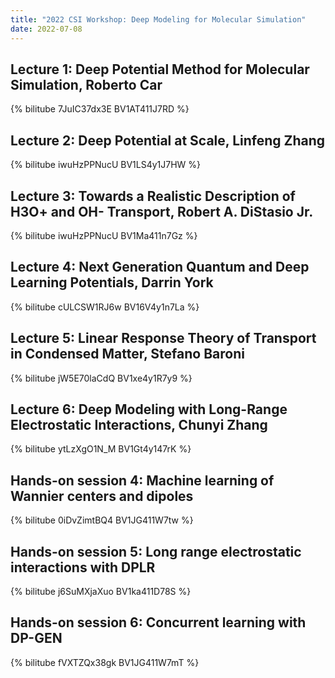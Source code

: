 ```yaml
---
title: "2022 CSI Workshop: Deep Modeling for Molecular Simulation"
date: 2022-07-08
---
```


## Lecture 1: Deep Potential Method for Molecular Simulation, Roberto Car

{% bilitube 7JuIC37dx3E BV1AT411J7RD %}

## Lecture 2: Deep Potential at Scale, Linfeng Zhang

{% bilitube iwuHzPPNucU BV1LS4y1J7HW %}

## Lecture 3: Towards a Realistic Description of H3O+ and OH- Transport, Robert A. DiStasio Jr.

{% bilitube iwuHzPPNucU BV1Ma411n7Gz %}

## Lecture 4: Next Generation Quantum and Deep Learning Potentials, Darrin York

{% bilitube cULCSW1RJ6w BV16V4y1n7La %}

## Lecture 5: Linear Response Theory of Transport in Condensed Matter, Stefano Baroni

{% bilitube jW5E70laCdQ BV1xe4y1R7y9 %}

## Lecture 6: Deep Modeling with Long-Range Electrostatic Interactions, Chunyi Zhang

{% bilitube ytLzXgO1N_M BV1Gt4y147rK %}

## Hands-on session 4: Machine learning of Wannier centers and dipoles

{% bilitube 0iDvZimtBQ4 BV1JG411W7tw %}

## Hands-on session 5: Long range electrostatic interactions with DPLR

{% bilitube j6SuMXjaXuo BV1ka411D78S %}

## Hands-on session 6: Concurrent learning with DP-GEN

{% bilitube fVXTZQx38gk BV1JG411W7mT %}
